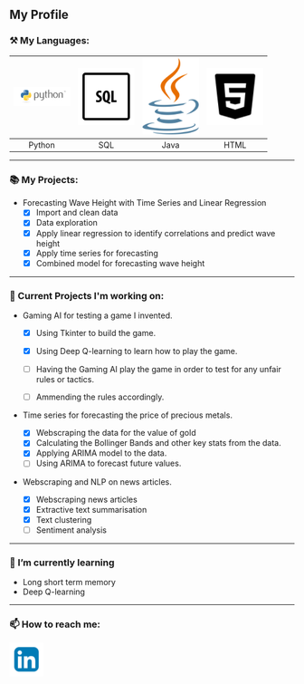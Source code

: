 ## My Profile

### ⚒ My Languages:

| <img src = "https://github.com/leon31415/leon31415/blob/main/python-logo-master-v3-TM.png" width = 100> | <img src = "https://github.com/leon31415/leon31415/blob/main/icons8-sql-100.png" width = 100>| <img src="https://github.com/leon31415/leon31415/blob/main/java-seeklogo.com.svg" width = 100>|<img src="https://github.com/leon31415/leon31415/blob/main/icons8-html-5-90.png" width = 100>|
|:---------:|:---------:|:---------:|:---------:|
|Python|SQL|Java|HTML|

---

### :books: My Projects:

* Forecasting Wave Height with Time Series and Linear Regression
  - [x] Import and clean data
  - [x] Data exploration
  - [x] Apply linear regression to identify correlations and predict wave height
  - [x] Apply time series for forecasting
  - [x] Combined model for forecasting wave height
        
---
### 🔭 Current Projects I'm working on:

* Gaming AI for testing a game I invented.


  - [x] Using Tkinter to build the game.
  - [x] Using Deep Q-learning to learn how to play the game.
  - [ ] Having the Gaming AI play the game in order to test for any unfair rules or tactics.
  - [ ] Ammending the rules accordingly.


* Time series for forecasting the price of precious metals.

  - [x] Webscraping the data for the value of gold
  - [x] Calculating the Bollinger Bands and other key stats from the data.
  - [x] Applying ARIMA model to the data.
  - [ ] Using ARIMA to forecast future values.

* Webscraping and NLP on news articles.

  - [x] Webscraping news articles
  - [x] Extractive text summarisation
  - [x] Text clustering
  - [ ] Sentiment analysis

---

### 🌱 I’m currently learning

* Long short term memory
* Deep Q-learning

---

### 📫 How to reach me:

[<img src = "https://github.com/leon31415/leon31415/blob/main/vecteezy_blue-color-white-background-linkedin-design-logo-sign-symbol_9097186.jpg" width=60/>](https://www.linkedin.com/in/leon-guest-2ab175205/)

<!--
**leon31415/leon31415** is a ✨ _special_ ✨ repository because its `README.md` (this file) appears on your GitHub profile.

Here are some ideas to get you started:

-  ...
- 👯 I’m looking to collaborate on ...
- 🤔 I’m looking for help with ...
- 💬 Ask me about ...
- 
- ⚡ Fun fact: ...
-->
